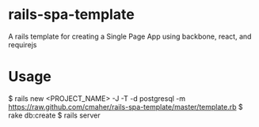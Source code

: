rails-spa-template
==================

A rails template for creating a Single Page App using backbone, react, and requirejs

# Usage

$ rails new \<PROJECT\_NAME\> -J -T -d postgresql -m https://raw.github.com/cmaher/rails-spa-template/master/template.rb
$ rake db:create
$ rails server
